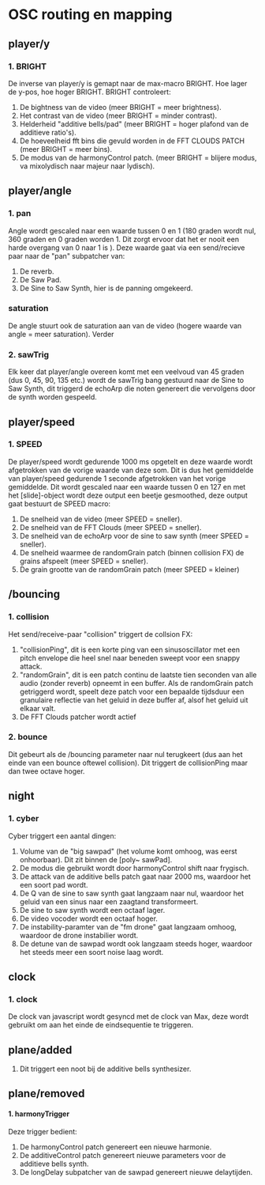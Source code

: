 # OSC routing en mapping
## player/y
### 1. BRIGHT
De inverse van player/y is gemapt naar de max-macro BRIGHT. Hoe lager de y-pos, hoe hoger BRIGHT. BRIGHT controleert:
1. De bightness van de video (meer BRIGHT = meer brightness).
2. Het contrast van de video (meer BRIGHT = minder contrast).
3. Helderheid "additive bells/pad" (meer BRIGHT = hoger plafond van de additieve ratio's).
4. De hoeveelheid fft bins die gevuld worden in de FFT CLOUDS PATCH (meer BRIGHT = meer bins).
5. De modus van de harmonyControl patch. (meer BRIGHT = blijere modus, va mixolydisch naar majeur naar lydisch).
## player/angle
### 1. pan
Angle wordt gescaled naar een waarde tussen 0 en 1 (180 graden wordt nul, 360 graden en 0 graden worden 1. Dit zorgt ervoor dat het er nooit een harde overgang van 0 naar 1 is ). Deze waarde gaat via een send/recieve paar naar de "pan" subpatcher van:
1. De reverb.
2. De Saw Pad.
3. De Sine to Saw Synth, hier is de panning omgekeerd.
### saturation
De angle stuurt ook de saturation aan van de video (hogere waarde van angle = meer saturation).
Verder 
### 2. sawTrig
Elk keer dat player/angle overeen komt met een veelvoud van 45 graden (dus 0, 45, 90, 135 etc.) wordt de sawTrig bang gestuurd naar de Sine to Saw Synth, dit triggerd de echoArp die noten genereert die vervolgens door de synth worden gespeeld.
## player/speed
### 1. SPEED
De player/speed wordt gedurende 1000 ms opgetelt en deze waarde wordt afgetrokken van de vorige waarde van deze som. Dit is dus het gemiddelde van player/speed gedurende 1 seconde afgetrokken van het vorige gemiddelde. Dit wordt gescaled naar een waarde tussen 0 en 127 en met het [slide]-object wordt deze output een beetje gesmoothed, deze output gaat bestuurt de SPEED macro:
1. De snelheid van de video (meer SPEED = sneller).
2. De snelheid van de FFT Clouds (meer SPEED = sneller).
3. De snelheid van de echoArp voor de sine to saw synth (meer SPEED = sneller).
4. De snelheid waarmee de randomGrain patch (binnen collision FX) de grains afspeelt (meer SPEED = sneller).
5. De grain grootte van de randomGrain patch (meer SPEED = kleiner)
## /bouncing
### 1. collision
Het send/receive-paar "collision" triggert de collsion FX:
1. "collisionPing", dit is een korte ping van een sinusoscillator met een pitch envelope die heel snel naar beneden sweept voor een snappy attack.
2. "randomGrain", dit is een patch continu de laatste tien seconden van alle audio (zonder reverb) opneemt in een buffer. Als de randomGrain patch getriggerd wordt, speelt deze patch voor een bepaalde tijdsduur een granulaire reflectie van het geluid in deze buffer af, alsof het geluid uit elkaar valt. 
3. De FFT Clouds patcher wordt actief
### 2. bounce
Dit gebeurt als de /bouncing parameter naar nul terugkeert (dus aan het einde van een bounce oftewel collision). Dit triggert de collisionPing maar dan twee octave hoger.
## night
### 1. cyber
Cyber triggert een aantal dingen:
1. Volume van de "big sawpad"  (het volume komt omhoog, was eerst onhoorbaar). Dit zit binnen de [poly~ sawPad].
2. De modus die gebruikt wordt door harmonyControl shift naar frygisch.
3. De attack van de additive bells patch gaat naar 2000 ms, waardoor het een soort pad wordt.
4. De Q van de sine to saw synth gaat langzaam naar nul, waardoor het geluid van een sinus naar een zaagtand transformeert.
5. De sine to saw synth wordt een octaaf lager.
6. De video vocoder wordt een octaaf hoger.
7. De instability-paramter van de "fm drone" gaat langzaam omhoog, waardoor de drone instabilier wordt.
8. De detune van de sawpad wordt ook langzaam steeds hoger, waardoor het steeds meer een soort noise laag wordt.
## clock
### 1. clock
De clock van javascript wordt gesyncd met de clock van Max, deze wordt gebruikt om aan het einde de eindsequentie te triggeren.
## plane/added
1. Dit triggert een noot bij de additive bells synthesizer.
## plane/removed
#### 1. harmonyTrigger
Deze trigger bedient:
1. De harmonyControl patch genereert een nieuwe harmonie.
2. De additiveControl patch genereert nieuwe parameters voor de additieve bells synth.
3. De longDelay subpatcher van de sawpad genereert nieuwe delaytijden.



